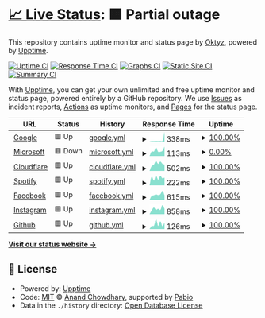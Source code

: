 # [📈 Live Status](https://Oktyz.github.io/upptime): <!--live status--> **🟧 Partial outage**

This repository contains uptime monitor and status page by [Oktyz](https://Oktyz.github.io/upptime), powered by [Upptime](https://github.com/upptime/upptime).

[![Uptime CI](https://github.com/Oktyz/upptime/workflows/Uptime%20CI/badge.svg)](https://github.com/Oktyz/upptime/actions?query=workflow%3A%22Uptime+CI%22)
[![Response Time CI](https://github.com/Oktyz/upptime/workflows/Response%20Time%20CI/badge.svg)](https://github.com/Oktyz/upptime/actions?query=workflow%3A%22Response+Time+CI%22)
[![Graphs CI](https://github.com/Oktyz/upptime/workflows/Graphs%20CI/badge.svg)](https://github.com/Oktyz/upptime/actions?query=workflow%3A%22Graphs+CI%22)
[![Static Site CI](https://github.com/Oktyz/upptime/workflows/Static%20Site%20CI/badge.svg)](https://github.com/Oktyz/upptime/actions?query=workflow%3A%22Static+Site+CI%22)
[![Summary CI](https://github.com/Oktyz/upptime/workflows/Summary%20CI/badge.svg)](https://github.com/Oktyz/upptime/actions?query=workflow%3A%22Summary+CI%22)

With [Upptime](https://upptime.js.org), you can get your own unlimited and free uptime monitor and status page, powered entirely by a GitHub repository. We use [Issues](https://github.com/Oktyz/upptime/issues) as incident reports, [Actions](https://github.com/Oktyz/upptime/actions) as uptime monitors, and [Pages](https://Oktyz.github.io/upptime) for the status page.

<!--start: status pages-->
<!-- This summary is generated by Upptime (https://github.com/upptime/upptime) -->
<!-- Do not edit this manually, your changes will be overwritten -->
<!-- prettier-ignore -->
| URL | Status | History | Response Time | Uptime |
| --- | ------ | ------- | ------------- | ------ |
| <img alt="" src="https://icons.duckduckgo.com/ip3/www.google.com.ico" height="13"> [Google](https://www.google.com) | 🟩 Up | [google.yml](https://github.com/Oktyz/upptime/commits/HEAD/history/google.yml) | <details><summary><img alt="Response time graph" src="./graphs/google/response-time-week.png" height="20"> 338ms</summary><br><a href="https://Oktyz.github.io/upptime/history/google"><img alt="Response time 126" src="https://img.shields.io/endpoint?url=https%3A%2F%2Fraw.githubusercontent.com%2FOktyz%2Fupptime%2FHEAD%2Fapi%2Fgoogle%2Fresponse-time.json"></a><br><a href="https://Oktyz.github.io/upptime/history/google"><img alt="24-hour response time 1854" src="https://img.shields.io/endpoint?url=https%3A%2F%2Fraw.githubusercontent.com%2FOktyz%2Fupptime%2FHEAD%2Fapi%2Fgoogle%2Fresponse-time-day.json"></a><br><a href="https://Oktyz.github.io/upptime/history/google"><img alt="7-day response time 338" src="https://img.shields.io/endpoint?url=https%3A%2F%2Fraw.githubusercontent.com%2FOktyz%2Fupptime%2FHEAD%2Fapi%2Fgoogle%2Fresponse-time-week.json"></a><br><a href="https://Oktyz.github.io/upptime/history/google"><img alt="30-day response time 183" src="https://img.shields.io/endpoint?url=https%3A%2F%2Fraw.githubusercontent.com%2FOktyz%2Fupptime%2FHEAD%2Fapi%2Fgoogle%2Fresponse-time-month.json"></a><br><a href="https://Oktyz.github.io/upptime/history/google"><img alt="1-year response time 126" src="https://img.shields.io/endpoint?url=https%3A%2F%2Fraw.githubusercontent.com%2FOktyz%2Fupptime%2FHEAD%2Fapi%2Fgoogle%2Fresponse-time-year.json"></a></details> | <details><summary><a href="https://Oktyz.github.io/upptime/history/google">100.00%</a></summary><a href="https://Oktyz.github.io/upptime/history/google"><img alt="All-time uptime 100.00%" src="https://img.shields.io/endpoint?url=https%3A%2F%2Fraw.githubusercontent.com%2FOktyz%2Fupptime%2FHEAD%2Fapi%2Fgoogle%2Fuptime.json"></a><br><a href="https://Oktyz.github.io/upptime/history/google"><img alt="24-hour uptime 100.00%" src="https://img.shields.io/endpoint?url=https%3A%2F%2Fraw.githubusercontent.com%2FOktyz%2Fupptime%2FHEAD%2Fapi%2Fgoogle%2Fuptime-day.json"></a><br><a href="https://Oktyz.github.io/upptime/history/google"><img alt="7-day uptime 100.00%" src="https://img.shields.io/endpoint?url=https%3A%2F%2Fraw.githubusercontent.com%2FOktyz%2Fupptime%2FHEAD%2Fapi%2Fgoogle%2Fuptime-week.json"></a><br><a href="https://Oktyz.github.io/upptime/history/google"><img alt="30-day uptime 99.81%" src="https://img.shields.io/endpoint?url=https%3A%2F%2Fraw.githubusercontent.com%2FOktyz%2Fupptime%2FHEAD%2Fapi%2Fgoogle%2Fuptime-month.json"></a><br><a href="https://Oktyz.github.io/upptime/history/google"><img alt="1-year uptime 99.98%" src="https://img.shields.io/endpoint?url=https%3A%2F%2Fraw.githubusercontent.com%2FOktyz%2Fupptime%2FHEAD%2Fapi%2Fgoogle%2Fuptime-year.json"></a></details>
| <img alt="" src="https://icons.duckduckgo.com/ip3/microsoft.com.ico" height="13"> [Microsoft](https://microsoft.com) | 🟥 Down | [microsoft.yml](https://github.com/Oktyz/upptime/commits/HEAD/history/microsoft.yml) | <details><summary><img alt="Response time graph" src="./graphs/microsoft/response-time-week.png" height="20"> 113ms</summary><br><a href="https://Oktyz.github.io/upptime/history/microsoft"><img alt="Response time 643" src="https://img.shields.io/endpoint?url=https%3A%2F%2Fraw.githubusercontent.com%2FOktyz%2Fupptime%2FHEAD%2Fapi%2Fmicrosoft%2Fresponse-time.json"></a><br><a href="https://Oktyz.github.io/upptime/history/microsoft"><img alt="24-hour response time 185" src="https://img.shields.io/endpoint?url=https%3A%2F%2Fraw.githubusercontent.com%2FOktyz%2Fupptime%2FHEAD%2Fapi%2Fmicrosoft%2Fresponse-time-day.json"></a><br><a href="https://Oktyz.github.io/upptime/history/microsoft"><img alt="7-day response time 113" src="https://img.shields.io/endpoint?url=https%3A%2F%2Fraw.githubusercontent.com%2FOktyz%2Fupptime%2FHEAD%2Fapi%2Fmicrosoft%2Fresponse-time-week.json"></a><br><a href="https://Oktyz.github.io/upptime/history/microsoft"><img alt="30-day response time 827" src="https://img.shields.io/endpoint?url=https%3A%2F%2Fraw.githubusercontent.com%2FOktyz%2Fupptime%2FHEAD%2Fapi%2Fmicrosoft%2Fresponse-time-month.json"></a><br><a href="https://Oktyz.github.io/upptime/history/microsoft"><img alt="1-year response time 643" src="https://img.shields.io/endpoint?url=https%3A%2F%2Fraw.githubusercontent.com%2FOktyz%2Fupptime%2FHEAD%2Fapi%2Fmicrosoft%2Fresponse-time-year.json"></a></details> | <details><summary><a href="https://Oktyz.github.io/upptime/history/microsoft">0.00%</a></summary><a href="https://Oktyz.github.io/upptime/history/microsoft"><img alt="All-time uptime 0.00%" src="https://img.shields.io/endpoint?url=https%3A%2F%2Fraw.githubusercontent.com%2FOktyz%2Fupptime%2FHEAD%2Fapi%2Fmicrosoft%2Fuptime.json"></a><br><a href="https://Oktyz.github.io/upptime/history/microsoft"><img alt="24-hour uptime 0.00%" src="https://img.shields.io/endpoint?url=https%3A%2F%2Fraw.githubusercontent.com%2FOktyz%2Fupptime%2FHEAD%2Fapi%2Fmicrosoft%2Fuptime-day.json"></a><br><a href="https://Oktyz.github.io/upptime/history/microsoft"><img alt="7-day uptime 0.00%" src="https://img.shields.io/endpoint?url=https%3A%2F%2Fraw.githubusercontent.com%2FOktyz%2Fupptime%2FHEAD%2Fapi%2Fmicrosoft%2Fuptime-week.json"></a><br><a href="https://Oktyz.github.io/upptime/history/microsoft"><img alt="30-day uptime 1.38%" src="https://img.shields.io/endpoint?url=https%3A%2F%2Fraw.githubusercontent.com%2FOktyz%2Fupptime%2FHEAD%2Fapi%2Fmicrosoft%2Fuptime-month.json"></a><br><a href="https://Oktyz.github.io/upptime/history/microsoft"><img alt="1-year uptime 0.00%" src="https://img.shields.io/endpoint?url=https%3A%2F%2Fraw.githubusercontent.com%2FOktyz%2Fupptime%2FHEAD%2Fapi%2Fmicrosoft%2Fuptime-year.json"></a></details>
| <img alt="" src="https://icons.duckduckgo.com/ip3/cloudflare.com.ico" height="13"> [Cloudflare](https://cloudflare.com) | 🟩 Up | [cloudflare.yml](https://github.com/Oktyz/upptime/commits/HEAD/history/cloudflare.yml) | <details><summary><img alt="Response time graph" src="./graphs/cloudflare/response-time-week.png" height="20"> 502ms</summary><br><a href="https://Oktyz.github.io/upptime/history/cloudflare"><img alt="Response time 961" src="https://img.shields.io/endpoint?url=https%3A%2F%2Fraw.githubusercontent.com%2FOktyz%2Fupptime%2FHEAD%2Fapi%2Fcloudflare%2Fresponse-time.json"></a><br><a href="https://Oktyz.github.io/upptime/history/cloudflare"><img alt="24-hour response time 435" src="https://img.shields.io/endpoint?url=https%3A%2F%2Fraw.githubusercontent.com%2FOktyz%2Fupptime%2FHEAD%2Fapi%2Fcloudflare%2Fresponse-time-day.json"></a><br><a href="https://Oktyz.github.io/upptime/history/cloudflare"><img alt="7-day response time 502" src="https://img.shields.io/endpoint?url=https%3A%2F%2Fraw.githubusercontent.com%2FOktyz%2Fupptime%2FHEAD%2Fapi%2Fcloudflare%2Fresponse-time-week.json"></a><br><a href="https://Oktyz.github.io/upptime/history/cloudflare"><img alt="30-day response time 691" src="https://img.shields.io/endpoint?url=https%3A%2F%2Fraw.githubusercontent.com%2FOktyz%2Fupptime%2FHEAD%2Fapi%2Fcloudflare%2Fresponse-time-month.json"></a><br><a href="https://Oktyz.github.io/upptime/history/cloudflare"><img alt="1-year response time 961" src="https://img.shields.io/endpoint?url=https%3A%2F%2Fraw.githubusercontent.com%2FOktyz%2Fupptime%2FHEAD%2Fapi%2Fcloudflare%2Fresponse-time-year.json"></a></details> | <details><summary><a href="https://Oktyz.github.io/upptime/history/cloudflare">100.00%</a></summary><a href="https://Oktyz.github.io/upptime/history/cloudflare"><img alt="All-time uptime 100.00%" src="https://img.shields.io/endpoint?url=https%3A%2F%2Fraw.githubusercontent.com%2FOktyz%2Fupptime%2FHEAD%2Fapi%2Fcloudflare%2Fuptime.json"></a><br><a href="https://Oktyz.github.io/upptime/history/cloudflare"><img alt="24-hour uptime 100.00%" src="https://img.shields.io/endpoint?url=https%3A%2F%2Fraw.githubusercontent.com%2FOktyz%2Fupptime%2FHEAD%2Fapi%2Fcloudflare%2Fuptime-day.json"></a><br><a href="https://Oktyz.github.io/upptime/history/cloudflare"><img alt="7-day uptime 100.00%" src="https://img.shields.io/endpoint?url=https%3A%2F%2Fraw.githubusercontent.com%2FOktyz%2Fupptime%2FHEAD%2Fapi%2Fcloudflare%2Fuptime-week.json"></a><br><a href="https://Oktyz.github.io/upptime/history/cloudflare"><img alt="30-day uptime 100.00%" src="https://img.shields.io/endpoint?url=https%3A%2F%2Fraw.githubusercontent.com%2FOktyz%2Fupptime%2FHEAD%2Fapi%2Fcloudflare%2Fuptime-month.json"></a><br><a href="https://Oktyz.github.io/upptime/history/cloudflare"><img alt="1-year uptime 100.00%" src="https://img.shields.io/endpoint?url=https%3A%2F%2Fraw.githubusercontent.com%2FOktyz%2Fupptime%2FHEAD%2Fapi%2Fcloudflare%2Fuptime-year.json"></a></details>
| <img alt="" src="https://icons.duckduckgo.com/ip3/open.spotify.com.ico" height="13"> [Spotify](https://open.spotify.com/) | 🟩 Up | [spotify.yml](https://github.com/Oktyz/upptime/commits/HEAD/history/spotify.yml) | <details><summary><img alt="Response time graph" src="./graphs/spotify/response-time-week.png" height="20"> 222ms</summary><br><a href="https://Oktyz.github.io/upptime/history/spotify"><img alt="Response time 398" src="https://img.shields.io/endpoint?url=https%3A%2F%2Fraw.githubusercontent.com%2FOktyz%2Fupptime%2FHEAD%2Fapi%2Fspotify%2Fresponse-time.json"></a><br><a href="https://Oktyz.github.io/upptime/history/spotify"><img alt="24-hour response time 229" src="https://img.shields.io/endpoint?url=https%3A%2F%2Fraw.githubusercontent.com%2FOktyz%2Fupptime%2FHEAD%2Fapi%2Fspotify%2Fresponse-time-day.json"></a><br><a href="https://Oktyz.github.io/upptime/history/spotify"><img alt="7-day response time 222" src="https://img.shields.io/endpoint?url=https%3A%2F%2Fraw.githubusercontent.com%2FOktyz%2Fupptime%2FHEAD%2Fapi%2Fspotify%2Fresponse-time-week.json"></a><br><a href="https://Oktyz.github.io/upptime/history/spotify"><img alt="30-day response time 300" src="https://img.shields.io/endpoint?url=https%3A%2F%2Fraw.githubusercontent.com%2FOktyz%2Fupptime%2FHEAD%2Fapi%2Fspotify%2Fresponse-time-month.json"></a><br><a href="https://Oktyz.github.io/upptime/history/spotify"><img alt="1-year response time 398" src="https://img.shields.io/endpoint?url=https%3A%2F%2Fraw.githubusercontent.com%2FOktyz%2Fupptime%2FHEAD%2Fapi%2Fspotify%2Fresponse-time-year.json"></a></details> | <details><summary><a href="https://Oktyz.github.io/upptime/history/spotify">100.00%</a></summary><a href="https://Oktyz.github.io/upptime/history/spotify"><img alt="All-time uptime 100.00%" src="https://img.shields.io/endpoint?url=https%3A%2F%2Fraw.githubusercontent.com%2FOktyz%2Fupptime%2FHEAD%2Fapi%2Fspotify%2Fuptime.json"></a><br><a href="https://Oktyz.github.io/upptime/history/spotify"><img alt="24-hour uptime 100.00%" src="https://img.shields.io/endpoint?url=https%3A%2F%2Fraw.githubusercontent.com%2FOktyz%2Fupptime%2FHEAD%2Fapi%2Fspotify%2Fuptime-day.json"></a><br><a href="https://Oktyz.github.io/upptime/history/spotify"><img alt="7-day uptime 100.00%" src="https://img.shields.io/endpoint?url=https%3A%2F%2Fraw.githubusercontent.com%2FOktyz%2Fupptime%2FHEAD%2Fapi%2Fspotify%2Fuptime-week.json"></a><br><a href="https://Oktyz.github.io/upptime/history/spotify"><img alt="30-day uptime 100.00%" src="https://img.shields.io/endpoint?url=https%3A%2F%2Fraw.githubusercontent.com%2FOktyz%2Fupptime%2FHEAD%2Fapi%2Fspotify%2Fuptime-month.json"></a><br><a href="https://Oktyz.github.io/upptime/history/spotify"><img alt="1-year uptime 100.00%" src="https://img.shields.io/endpoint?url=https%3A%2F%2Fraw.githubusercontent.com%2FOktyz%2Fupptime%2FHEAD%2Fapi%2Fspotify%2Fuptime-year.json"></a></details>
| <img alt="" src="https://icons.duckduckgo.com/ip3/facebook.com.ico" height="13"> [Facebook](https://facebook.com) | 🟩 Up | [facebook.yml](https://github.com/Oktyz/upptime/commits/HEAD/history/facebook.yml) | <details><summary><img alt="Response time graph" src="./graphs/facebook/response-time-week.png" height="20"> 615ms</summary><br><a href="https://Oktyz.github.io/upptime/history/facebook"><img alt="Response time 593" src="https://img.shields.io/endpoint?url=https%3A%2F%2Fraw.githubusercontent.com%2FOktyz%2Fupptime%2FHEAD%2Fapi%2Ffacebook%2Fresponse-time.json"></a><br><a href="https://Oktyz.github.io/upptime/history/facebook"><img alt="24-hour response time 501" src="https://img.shields.io/endpoint?url=https%3A%2F%2Fraw.githubusercontent.com%2FOktyz%2Fupptime%2FHEAD%2Fapi%2Ffacebook%2Fresponse-time-day.json"></a><br><a href="https://Oktyz.github.io/upptime/history/facebook"><img alt="7-day response time 615" src="https://img.shields.io/endpoint?url=https%3A%2F%2Fraw.githubusercontent.com%2FOktyz%2Fupptime%2FHEAD%2Fapi%2Ffacebook%2Fresponse-time-week.json"></a><br><a href="https://Oktyz.github.io/upptime/history/facebook"><img alt="30-day response time 598" src="https://img.shields.io/endpoint?url=https%3A%2F%2Fraw.githubusercontent.com%2FOktyz%2Fupptime%2FHEAD%2Fapi%2Ffacebook%2Fresponse-time-month.json"></a><br><a href="https://Oktyz.github.io/upptime/history/facebook"><img alt="1-year response time 593" src="https://img.shields.io/endpoint?url=https%3A%2F%2Fraw.githubusercontent.com%2FOktyz%2Fupptime%2FHEAD%2Fapi%2Ffacebook%2Fresponse-time-year.json"></a></details> | <details><summary><a href="https://Oktyz.github.io/upptime/history/facebook">100.00%</a></summary><a href="https://Oktyz.github.io/upptime/history/facebook"><img alt="All-time uptime 100.00%" src="https://img.shields.io/endpoint?url=https%3A%2F%2Fraw.githubusercontent.com%2FOktyz%2Fupptime%2FHEAD%2Fapi%2Ffacebook%2Fuptime.json"></a><br><a href="https://Oktyz.github.io/upptime/history/facebook"><img alt="24-hour uptime 100.00%" src="https://img.shields.io/endpoint?url=https%3A%2F%2Fraw.githubusercontent.com%2FOktyz%2Fupptime%2FHEAD%2Fapi%2Ffacebook%2Fuptime-day.json"></a><br><a href="https://Oktyz.github.io/upptime/history/facebook"><img alt="7-day uptime 100.00%" src="https://img.shields.io/endpoint?url=https%3A%2F%2Fraw.githubusercontent.com%2FOktyz%2Fupptime%2FHEAD%2Fapi%2Ffacebook%2Fuptime-week.json"></a><br><a href="https://Oktyz.github.io/upptime/history/facebook"><img alt="30-day uptime 100.00%" src="https://img.shields.io/endpoint?url=https%3A%2F%2Fraw.githubusercontent.com%2FOktyz%2Fupptime%2FHEAD%2Fapi%2Ffacebook%2Fuptime-month.json"></a><br><a href="https://Oktyz.github.io/upptime/history/facebook"><img alt="1-year uptime 100.00%" src="https://img.shields.io/endpoint?url=https%3A%2F%2Fraw.githubusercontent.com%2FOktyz%2Fupptime%2FHEAD%2Fapi%2Ffacebook%2Fuptime-year.json"></a></details>
| <img alt="" src="https://icons.duckduckgo.com/ip3/instagram.com.ico" height="13"> [Instagram](https://instagram.com) | 🟩 Up | [instagram.yml](https://github.com/Oktyz/upptime/commits/HEAD/history/instagram.yml) | <details><summary><img alt="Response time graph" src="./graphs/instagram/response-time-week.png" height="20"> 858ms</summary><br><a href="https://Oktyz.github.io/upptime/history/instagram"><img alt="Response time 889" src="https://img.shields.io/endpoint?url=https%3A%2F%2Fraw.githubusercontent.com%2FOktyz%2Fupptime%2FHEAD%2Fapi%2Finstagram%2Fresponse-time.json"></a><br><a href="https://Oktyz.github.io/upptime/history/instagram"><img alt="24-hour response time 818" src="https://img.shields.io/endpoint?url=https%3A%2F%2Fraw.githubusercontent.com%2FOktyz%2Fupptime%2FHEAD%2Fapi%2Finstagram%2Fresponse-time-day.json"></a><br><a href="https://Oktyz.github.io/upptime/history/instagram"><img alt="7-day response time 858" src="https://img.shields.io/endpoint?url=https%3A%2F%2Fraw.githubusercontent.com%2FOktyz%2Fupptime%2FHEAD%2Fapi%2Finstagram%2Fresponse-time-week.json"></a><br><a href="https://Oktyz.github.io/upptime/history/instagram"><img alt="30-day response time 861" src="https://img.shields.io/endpoint?url=https%3A%2F%2Fraw.githubusercontent.com%2FOktyz%2Fupptime%2FHEAD%2Fapi%2Finstagram%2Fresponse-time-month.json"></a><br><a href="https://Oktyz.github.io/upptime/history/instagram"><img alt="1-year response time 889" src="https://img.shields.io/endpoint?url=https%3A%2F%2Fraw.githubusercontent.com%2FOktyz%2Fupptime%2FHEAD%2Fapi%2Finstagram%2Fresponse-time-year.json"></a></details> | <details><summary><a href="https://Oktyz.github.io/upptime/history/instagram">100.00%</a></summary><a href="https://Oktyz.github.io/upptime/history/instagram"><img alt="All-time uptime 99.85%" src="https://img.shields.io/endpoint?url=https%3A%2F%2Fraw.githubusercontent.com%2FOktyz%2Fupptime%2FHEAD%2Fapi%2Finstagram%2Fuptime.json"></a><br><a href="https://Oktyz.github.io/upptime/history/instagram"><img alt="24-hour uptime 100.00%" src="https://img.shields.io/endpoint?url=https%3A%2F%2Fraw.githubusercontent.com%2FOktyz%2Fupptime%2FHEAD%2Fapi%2Finstagram%2Fuptime-day.json"></a><br><a href="https://Oktyz.github.io/upptime/history/instagram"><img alt="7-day uptime 100.00%" src="https://img.shields.io/endpoint?url=https%3A%2F%2Fraw.githubusercontent.com%2FOktyz%2Fupptime%2FHEAD%2Fapi%2Finstagram%2Fuptime-week.json"></a><br><a href="https://Oktyz.github.io/upptime/history/instagram"><img alt="30-day uptime 99.86%" src="https://img.shields.io/endpoint?url=https%3A%2F%2Fraw.githubusercontent.com%2FOktyz%2Fupptime%2FHEAD%2Fapi%2Finstagram%2Fuptime-month.json"></a><br><a href="https://Oktyz.github.io/upptime/history/instagram"><img alt="1-year uptime 99.85%" src="https://img.shields.io/endpoint?url=https%3A%2F%2Fraw.githubusercontent.com%2FOktyz%2Fupptime%2FHEAD%2Fapi%2Finstagram%2Fuptime-year.json"></a></details>
| <img alt="" src="https://icons.duckduckgo.com/ip3/github.com.ico" height="13"> [Github](https://github.com) | 🟩 Up | [github.yml](https://github.com/Oktyz/upptime/commits/HEAD/history/github.yml) | <details><summary><img alt="Response time graph" src="./graphs/github/response-time-week.png" height="20"> 126ms</summary><br><a href="https://Oktyz.github.io/upptime/history/github"><img alt="Response time 164" src="https://img.shields.io/endpoint?url=https%3A%2F%2Fraw.githubusercontent.com%2FOktyz%2Fupptime%2FHEAD%2Fapi%2Fgithub%2Fresponse-time.json"></a><br><a href="https://Oktyz.github.io/upptime/history/github"><img alt="24-hour response time 158" src="https://img.shields.io/endpoint?url=https%3A%2F%2Fraw.githubusercontent.com%2FOktyz%2Fupptime%2FHEAD%2Fapi%2Fgithub%2Fresponse-time-day.json"></a><br><a href="https://Oktyz.github.io/upptime/history/github"><img alt="7-day response time 126" src="https://img.shields.io/endpoint?url=https%3A%2F%2Fraw.githubusercontent.com%2FOktyz%2Fupptime%2FHEAD%2Fapi%2Fgithub%2Fresponse-time-week.json"></a><br><a href="https://Oktyz.github.io/upptime/history/github"><img alt="30-day response time 155" src="https://img.shields.io/endpoint?url=https%3A%2F%2Fraw.githubusercontent.com%2FOktyz%2Fupptime%2FHEAD%2Fapi%2Fgithub%2Fresponse-time-month.json"></a><br><a href="https://Oktyz.github.io/upptime/history/github"><img alt="1-year response time 164" src="https://img.shields.io/endpoint?url=https%3A%2F%2Fraw.githubusercontent.com%2FOktyz%2Fupptime%2FHEAD%2Fapi%2Fgithub%2Fresponse-time-year.json"></a></details> | <details><summary><a href="https://Oktyz.github.io/upptime/history/github">100.00%</a></summary><a href="https://Oktyz.github.io/upptime/history/github"><img alt="All-time uptime 100.00%" src="https://img.shields.io/endpoint?url=https%3A%2F%2Fraw.githubusercontent.com%2FOktyz%2Fupptime%2FHEAD%2Fapi%2Fgithub%2Fuptime.json"></a><br><a href="https://Oktyz.github.io/upptime/history/github"><img alt="24-hour uptime 100.00%" src="https://img.shields.io/endpoint?url=https%3A%2F%2Fraw.githubusercontent.com%2FOktyz%2Fupptime%2FHEAD%2Fapi%2Fgithub%2Fuptime-day.json"></a><br><a href="https://Oktyz.github.io/upptime/history/github"><img alt="7-day uptime 100.00%" src="https://img.shields.io/endpoint?url=https%3A%2F%2Fraw.githubusercontent.com%2FOktyz%2Fupptime%2FHEAD%2Fapi%2Fgithub%2Fuptime-week.json"></a><br><a href="https://Oktyz.github.io/upptime/history/github"><img alt="30-day uptime 100.00%" src="https://img.shields.io/endpoint?url=https%3A%2F%2Fraw.githubusercontent.com%2FOktyz%2Fupptime%2FHEAD%2Fapi%2Fgithub%2Fuptime-month.json"></a><br><a href="https://Oktyz.github.io/upptime/history/github"><img alt="1-year uptime 100.00%" src="https://img.shields.io/endpoint?url=https%3A%2F%2Fraw.githubusercontent.com%2FOktyz%2Fupptime%2FHEAD%2Fapi%2Fgithub%2Fuptime-year.json"></a></details>

<!--end: status pages-->

[**Visit our status website →**](https://Oktyz.github.io/upptime)

## 📄 License

- Powered by: [Upptime](https://github.com/upptime/upptime)
- Code: [MIT](./LICENSE) © [Anand Chowdhary](https://anandchowdhary.com), supported by [Pabio](https://pabio.com)
- Data in the `./history` directory: [Open Database License](https://opendatacommons.org/licenses/odbl/1-0/)
